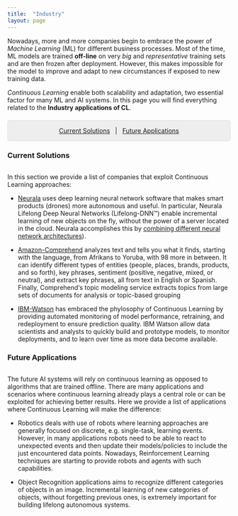 ```yaml
---
title:  "Industry"
layout: page
---
```


Nowadays, more and more companies begin to embrace the power of *Machine Learning* (ML) for different business processes. Most of the time, ML models are trained **off-line** on very *big* and *representative* training sets and are then frozen after deployment. However, this makes impossible for the model to improve and adapt to new circumstances if exposed to new training data.

*Continuous Learning* enable both scalability and adaptation, two essential factor for many ML and AI systems. In this page you will find everything related to the **Industry applications of CL**.

<p style="background: rgba(0,0,0,0.06) none repeat scroll 0% 0%; border: 1px solid rgb(222, 222, 222); padding: 1em; border-radius: 5px; text-align: center; margin-top:20px">
<a href="#interests">Current Solutions</a> &nbsp; | &nbsp; <a href="#projects">Future Applications</a><br>
</p>



<a href="#interests"></a>
<h3 id="interests" style="margin-bottom: 30px;">Current Solutions</h3>

In this section we provide a list of companies that exploit Continuous Learning approaches:

- [Neurala][neurala] uses deep learning neural network software that makes smart products (drones) more autonomous and useful. In particular, Neurala Lifelong Deep Neural Networks (Lifelong-DNN™) enable incremental learning of new objects on the fly, without the power of a server located in the cloud. Neurala accomplishes this by [combining different neural network architectures][neurala-lifelong]).

-  [Amazon-Comprehend][Amazon-Comprehend] analyzes text and tells you what it finds, starting with the language, from Afrikans to Yoruba, with 98 more in between. It can identify different types of entities (people, places, brands, products, and so forth), key phrases, sentiment (positive, negative, mixed, or neutral), and extract key phrases, all from text in English or Spanish. Finally, Comprehend‘s topic modeling service extracts topics from large sets of documents for analysis or topic-based grouping

- [IBM-Watson][IBM-Watson] has embraced the phylosophy of Continuous Learning by providing automated monitoring of model performance, retraining, and redeployment to ensure prediction quality. IBM Watson allow data scientists and analysts to quickly build and prototype models, to monitor deployments, and to learn over time as more data become available.


<a href="#projects"></a>
<h3 id="projects" style="margin-bottom: 30px;">Future Applications</h3>

The future AI systems will rely on continuous learning as opposed to algorithms that are trained offline. There are many applications and scenarios where continuous learning already plays a central role or can be exploited for achieving better results. Here we provide a list of applications where Continuous Learning will make the difference:

- Robotics deals with use of robots where learning approaches are generally focused on discrete, e.g. single-task, learning events. However, in many applications robots need to be able to react to unexpected events and then update their models/policies to include the just encountered data points. Nowadays, Reinforcement Learning techniques are starting to provide robots and agents with such capabilities. 

- Object Recognition applications aims to recognize different categories of objects in an image. Incremental learning of new categories of objects, without forgetting previous ones, is extremely important for building lifelong autonomous systems.


[linkedin]: https://www.linkedin.com/in/vincenzo
[neurala]: https://www.neurala.com/
[neurala-lifelong]:https://www.neurala.com/press-releases/edge-deep-learning-without-cloud
[Amazon-Comprehend]:https://aws.amazon.com/comprehend/
[IBM-Watson]:https://datascience.ibm.com/docs/content/analyze-data/ml-continuous-learning.html
